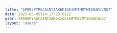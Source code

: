 ```yaml
---
title: "SP095PYRGCA1NT2AK6K1GS4AMTM8YMTSH3KCVNS7"
date: 2025-03-05T14:17:23.611Z
user: SP095PYRGCA1NT2AK6K1GS4AMTM8YMTSH3KCVNS7
layout: "users"
---
```

    